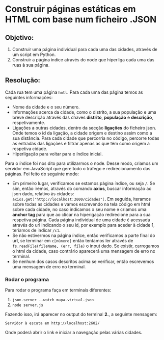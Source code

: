 # Construir páginas estáticas em HTML com base num ficheiro .JSON

## Objetivo:
1. Construir uma página individual para cada uma das cidades, através de um script em Python.
2. Construir a página índice através do node que hiperliga cada uma das ruas à sua página.

## Resolução:

Cada rua tem uma página `hmtl`. Para cada uma das página temos as seguintes informações:

- Nome da cidade e o seu número.
- Informações acerca da cidade, como o distrito, a sua população e uma breve descrição através das chaves **distrito**, **população** e **descrição**, respetivamente.
- Ligações a outras cidades, dentro da secção **ligações** do ficheiro json. Onde temos o id da ligação, a cidade origem e destino assim como a sua distância. Para cada cidade que percorria no código, percorre todas as entradas das ligações e filtrar apenas as que têm como origem a respetiva cidade.
- Hiperligação para voltar para o índice inicial.


Para o índice foi nos dito para utilizarmos o node. Desse modo, criamos um servidor em JavaScript que gere todo o tráfego e redirecionamento das páginas. Foi feito do seguinte modo:

- Em primeiro lugar, verificamos se estamos página índice, ou seja `/`. Se sim, então iremos, através do comando **axios**, buscar informação ao json dado, relativo às cidades: `axios.get("http://localhost:3000/cidades")`. Em seguida, iteramos sobre todas as cidades e vamos escrevendo na tela código em html sobre cada cidade, no caso indicamos o seu nome e criamos uma **anchor tag** para que ao clicar na hiperigação redirecione para a sua respetiva página. Cada página individual de uma cidade é acessada através do url indicando o seu id, por exemplo para aceder à cidade 1, teriamos de indicar `/c1`.
- Se não estivermos na página índice, então verificamos a parte final do url, se terminar em `c[número]` então tentamos ler através de `fs.readFile(fileName, (err, file)` o input dado. Se existir, carregamos o html da cidade, caso contrário aparecerá uma mensagem de erro no terminal.
- Se nenhum dos casos descritos acima se verificar, então escrevemos uma mensagem de erro no terminal.

### Rodar o programa
Para rodar o programa faça em terminais diferentes:

1. `json-server --watch mapa-virtual.json`
2. `node server.js`

Fazendo isso, irá aparecer no output do terminal **2.**, a seguinte mensagem:

`Servidor à escuta em http://localhost:2602/`

Onde poderá abrir o link e iniciar a navegação pelas várias cidades.